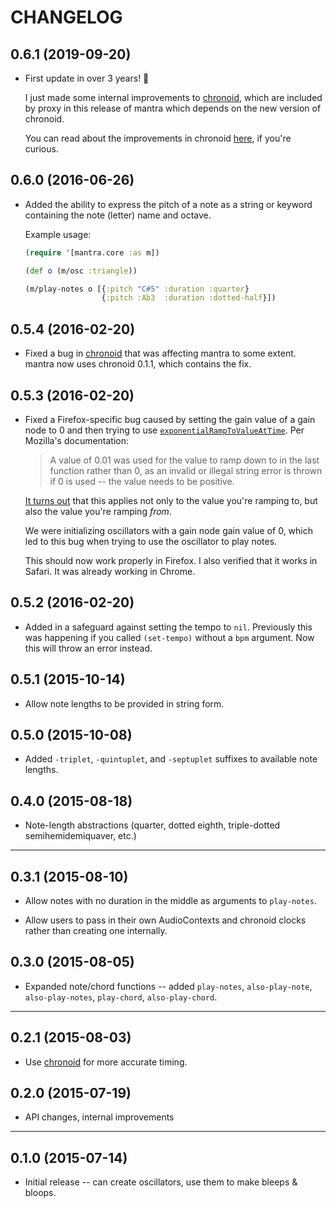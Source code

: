 # CHANGELOG

## 0.6.1 (2019-09-20)

* First update in over 3 years! :tada:

  I just made some internal improvements to [chronoid], which are included by
  proxy in this release of mantra which depends on the new version of chronoid.

  You can read about the improvements in chronoid
  [here][chronoid-changelog-0.2.0], if you're curious.

[chronoid-changelog-0.2.0]: https://github.com/daveyarwood/chronoid/blob/master/CHANGELOG.md#020-2019-09-20

## 0.6.0 (2016-06-26)

* Added the ability to express the pitch of a note as a string or keyword containing the note (letter) name and octave.

  Example usage:

  ```clojure
  (require '[mantra.core :as m])

  (def o (m/osc :triangle))

  (m/play-notes o [{:pitch "C#5" :duration :quarter}
                   {:pitch :Ab3  :duration :dotted-half}])
  ```

## 0.5.4 (2016-02-20)

* Fixed a bug in [chronoid] that was affecting mantra to some extent. mantra now
  uses chronoid 0.1.1, which contains the fix.

## 0.5.3 (2016-02-20)

* Fixed a Firefox-specific bug caused by setting the gain value of a gain node
  to 0 and then trying to use
  [`exponentialRampToValueAtTime`](https://developer.mozilla.org/en-US/docs/Web/API/AudioParam/exponentialRampToValueAtTime).
  Per Mozilla's documentation:

  > A value of 0.01 was used for the value to ramp down to in the last function
  > rather than 0, as an invalid or illegal string error is thrown if 0 is used
  > -- the value needs to be positive.

  [It turns
  out](http://stackoverflow.com/questions/29819382/how-does-the-audioparam-exponentialramptovalueattime-work)
  that this applies not only to the value you're ramping to, but also the value
  you're ramping *from*.

  We were initializing oscillators with a gain node gain value of 0, which led
  to this bug when trying to use the oscillator to play notes.

  This should now work properly in Firefox. I also verified that it works in
  Safari. It was already working in Chrome.

## 0.5.2 (2016-02-20)

* Added in a safeguard against setting the tempo to `nil`. Previously this was
  happening if you called `(set-tempo)` without a `bpm` argument. Now this will
  throw an error instead.

## 0.5.1 (2015-10-14)

* Allow note lengths to be provided in string form.

## 0.5.0 (2015-10-08)

* Added `-triplet`, `-quintuplet`, and `-septuplet` suffixes to available note
  lengths.

## 0.4.0 (2015-08-18)

* Note-length abstractions (quarter, dotted eighth, triple-dotted
  semihemidemiquaver, etc.)

---

## 0.3.1 (2015-08-10)

* Allow notes with no duration in the middle as arguments to `play-notes`.

* Allow users to pass in their own AudioContexts and chronoid clocks rather than
  creating one internally.

## 0.3.0 (2015-08-05)

* Expanded note/chord functions -- added `play-notes`, `also-play-note`,
  `also-play-notes`, `play-chord`, `also-play-chord`.

---

## 0.2.1 (2015-08-03)

* Use [chronoid] for more accurate timing.

## 0.2.0 (2015-07-19)

* API changes, internal improvements

---

## 0.1.0 (2015-07-14)

* Initial release -- can create oscillators, use them to make bleeps & bloops.

[chronoid]: http://github.com/daveyarwood/chronoid
